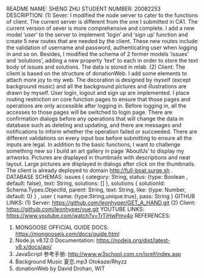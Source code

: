 README
NAME: SHENG ZHU
STUDENT NUMBER: 20082253
DESCRIPTION:
(1)	Sever: I modified the node server to cater to the functions of client. The current server is different from the one I submitted in CA1. The current version of sever is more comprehensive and complete. I add a new model ‘user’ to the server to implement ’login’ and ‘sign up’ function and create 5 new routes that are needed by the client. These new routes include the validation of username and password, authenticating user when logging in and so on. Besides, I modified the schema of 2 former models ‘issues’ and ‘solutions’, adding a new property ‘text’ to each in order to store the text body of issues and solutions. The data is stored in mlab.
(2)	Client: The client is based on the structure of donationWeb. I add some elements to attach more joy to my web. The decoration is designed by myself (except background music) and all the background pictures and illustrations are drawn by myself. User login, logout and sign up are implemented. I place routing restriction on core function pages to ensure that those pages and operations are only accessible after logging in. Before logging in, all the accesses to those pages will be switched to login page. There are confirmation dialogs before any operations that will change the data in database such as deleting and updating, and there are messages and notifications to inform whether the operation failed or succeeded. There are different validations on every input box before submitting to ensure all the inputs are legal. In addition to the basic functions, I want to challenge something new so I build an art gallery in page ‘AboutUs’ to display my artworks. Pictures are displayed in thumbnails with descriptions and neat layout. Large pictures are displayed in dialogs after click on the thumbnails. The client is already deployed to domain http://full-boat.surge.sh .
DATABASE SCHEMAS:
issues {
category: String,
status: {type: Boolean , default: false},
text: String,
solutions: []
},
solutions {
solutionId: Schema.Types.ObjectId,
parent: String,
text: String,
like: {type: Number, default: 0}
} ,
user {
name: {type:String,unique:true},
pass: String
}
GITHUB LINKS:
(1)	Server: https://github.com/leonhyper/GET_A_HAND.git
(2)	Client: https://github.com/leonhyper/vue.git
YOUTUBE LINKS: https://www.youtube.com/watch?v=TrTiHwPmy4o
REFERENCES:
1.	MONGOOSE OFFICIAL GUIDE DOCS: https://mongoosejs.com/docs/guide.html 
2.	Node.js v8.12.0 Documentation: https://nodejs.org/dist/latest-v8.x/docs/api/
3.	JavaScript 参考手册: http://www.w3school.com.cn/jsref/index.asp
4.	Background Music 夏恋.mp3 Otokaze/Rhyzz
5.	donationWeb by David Drohan, WIT 
